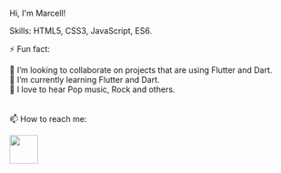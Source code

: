 Hi, I'm Marcell!

Skills: HTML5, CSS3, JavaScript, ES6.

⚡ Fun fact:

💞️ I’m looking to collaborate on projects that are using Flutter and Dart. <br>
🌱 I’m currently learning Flutter and Dart. <br>
🎵 I love to hear Pop music, Rock and others. <br>
<br><br>
📫 How to reach me:

<a href="https://www.linkedin.com/in/marcell-amaral/"><img src="https://cdn2.iconfinder.com/data/icons/simple-social-media-shadow/512/14-512.png" width="50" height="50"></a>
